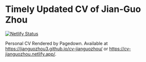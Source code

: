 # Timely Updated CV of Jian-Guo Zhou

[![Netlify Status](https://api.netlify.com/api/v1/badges/f64bd570-661b-4498-877f-4b8be36a2f9e/deploy-status)](https://app.netlify.com/sites/cv-shixiang/deploys)

Personal CV Rendered by Pagedown. Available at <https://jianguozhou3.github.io/cv-jianguozhou/> or <https://cv-jianguozhou.netlify.app/>.
